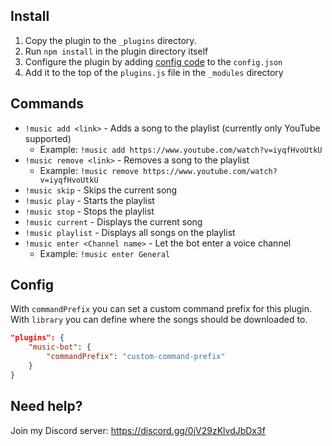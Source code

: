 Install
---
1. Copy the plugin to the `_plugins` directory.
2. Run `npm install` in the plugin directory itself
3. Configure the plugin by adding [config code](#config) to the `config.json`
4. Add it to the top of the `plugins.js` file in the `_modules` directory

Commands
---
* `!music add <link>` - Adds a song to the playlist (currently only YouTube supported)
    + Example: `!music add https://www.youtube.com/watch?v=iyqfHvoUtkU`
* `!music remove <link>` - Removes a song to the playlist
    + Example: `!music remove https://www.youtube.com/watch?v=iyqfHvoUtkU`
* `!music skip` - Skips the current song
* `!music play` - Starts the playlist
* `!music stop` - Stops the playlist
* `!music current` - Displays the current song
* `!music playlist` - Displays all songs on the playlist
* `!music enter <Channel name>` - Let the bot enter a voice channel
    + Example: `!music enter General`

Config
---
With `commandPrefix` you can set a custom command prefix for this plugin.  
With `library` you can define where the songs should be downloaded to.  

```json
"plugins": {
    "music-bot": {
        "commandPrefix": "custom-command-prefix"
    }
}
```

Need help?
---
Join my Discord server: https://discord.gg/0jV29zKlvdJbDx3f

